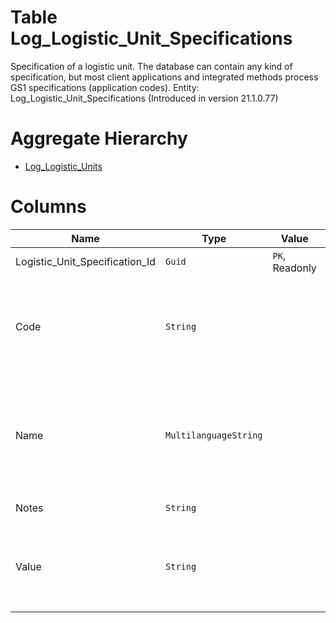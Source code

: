 # Table Log_Logistic_Unit_Specifications

Specification of a logistic unit. The database can contain any kind of specification, but most client applications and integrated methods process GS1 specifications (application codes). Entity: Log_Logistic_Unit_Specifications (Introduced in version 21.1.0.77)

# Aggregate Hierarchy

* [Log_Logistic_Units](Log_Logistic_Units.md)

# Columns

| Name | Type | Value | Description |
| - | - | - | --- |
|Logistic_Unit_Specification_Id|`Guid`|`PK`, Readonly||
|Code|`String`||The code of the specification, unique within the logistic unit. It can contain only alphanumeric characters and cannot contain spaces. `Required` `Filter(multi eq;like)` |
|Name|`MultilanguageString`||Multi-language name of the specification. For some processing purposes, the name might be contained within the client implementation and not saved to the database (null). `Filter(eq;like)` |
|Notes|`String`||Notes for this LogisticUnitSpecification. |
|Value|`String`||Text value of the specification. If this is GS1 specification, it can contain only numbers and letters and cannot contain spaces. `Filter(eq;like)` |
